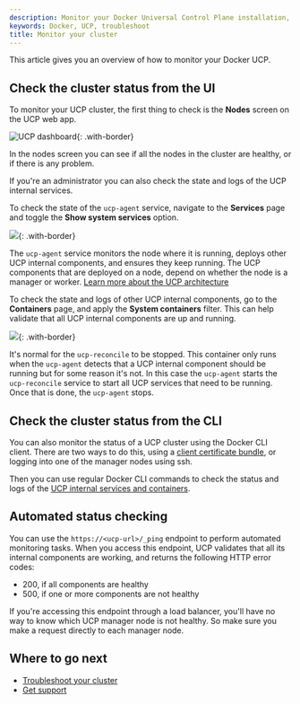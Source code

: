 ```yaml
---
description: Monitor your Docker Universal Control Plane installation, and learn how to troubleshoot it.
keywords: Docker, UCP, troubleshoot
title: Monitor your cluster
---
```

This article gives you an overview of how to monitor your Docker UCP.

## Check the cluster status from the UI

To monitor your UCP cluster, the first thing to check is the **Nodes** screen on the UCP web app.

![UCP dashboard](../images/monitor-ucp-1.png){: .with-border}

In the nodes screen you can see if all the nodes in the cluster are healthy, or if there is any problem.

If you're an administrator you can also check the state and logs of the UCP internal services.

To check the state of the `ucp-agent` service, navigate to the **Services** page and toggle the **Show system services** option.

![](../images/monitor-ucp-2.png){: .with-border}

The `ucp-agent` service monitors the node where it is running, deploys other UCP internal components, and ensures they keep running. The UCP components that are deployed on a node, depend on whether the node is a manager or worker. [Learn more about the UCP architecture](../architecture.md)

To check the state and logs of other UCP internal components, go to the **Containers** page, and apply the **System containers** filter. This can help validate that all UCP internal components are up and running.

![](../images/monitor-ucp-3.png){: .with-border}

It's normal for the `ucp-reconcile` to be stopped. This container only runs when the `ucp-agent` detects that a UCP internal component should be running but for some reason it's not. In this case the `ucp-agent` starts the `ucp-reconcile` service to start all UCP services that need to be running. Once that is done, the `ucp-agent` stops.

## Check the cluster status from the CLI

You can also monitor the status of a UCP cluster using the Docker CLI client. There are two ways to do this, using a [client certificate bundle](../access-ucp/cli-based-access.md), or logging into one of the manager nodes using ssh.

Then you can use regular Docker CLI commands to check the status and logs of the [UCP internal services and containers](../architecture.md).

## Automated status checking

You can use the `https://<ucp-url>/_ping` endpoint to perform automated monitoring tasks. When you access this endpoint, UCP validates that all its internal components are working, and returns the following HTTP error codes:

* 200, if all components are healthy
* 500, if one or more components are not healthy

If you're accessing this endpoint through a load balancer, you'll have no way to know which UCP manager node is not healthy. So make sure you make a request directly to each manager node.

## Where to go next

* [Troubleshoot your cluster](troubleshoot.md)
* [Get support](../support.md)